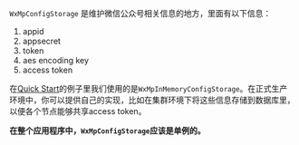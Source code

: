 ``WxMpConfigStorage`` 是维护微信公众号相关信息的地方，里面有以下信息：

1. appid
1. appsecret
1. token
1. aes encoding key
1. access token

在[Quick Start](https://github.com/chanjarster/weixin-java-tools/wiki/MP_Quickstart)的例子里我们使用的是``WxMpInMemoryConfigStorage``。在正式生产环境中，你可以提供自己的实现，比如在集群环境下将这些信息存储到数据库里，以便各个节点能够共享access token。

**在整个应用程序中，``WxMpConfigStorage``应该是单例的。**
